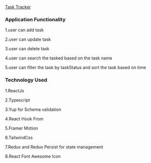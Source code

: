 [Task Tracker](https://taskmanagement-tracker.netlify.app)

### Application Functionality

1.user can add task

2.user can update task

3.user can delete task

4.user can search the tasked based on the task name

5.user can filter the task by taskStatus and sort the task based on time

### Technology Used

1.ReactJs

2.Typescript

3.Yup for Schema validation

4.React Hook From

5.Framer Motion

6.TailwindCss

7.Redux and Redux Persist for state management

8.React Font Awesome Icon
